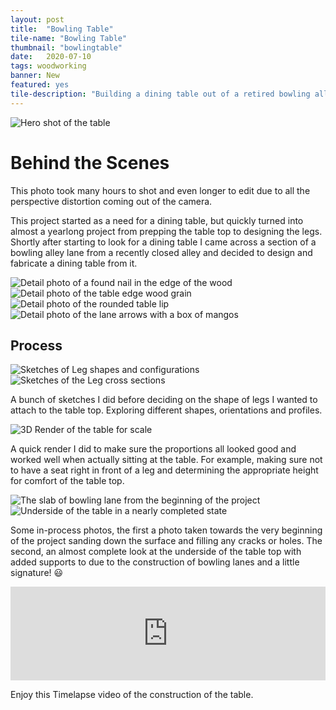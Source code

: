 ```yaml
---
layout: post
title:  "Bowling Table"
tile-name: "Bowling Table"
thumbnail: "bowlingtable"
date:   2020-07-10
tags: woodworking
banner: New
featured: yes
tile-description: "Building a dining table out of a retired bowling alley lane"
---
```


<div class="image-container" style="position: relative;">
  <img src="../img/bowlingtable/hero.jpg" alt="Hero shot of the table" />
</div>

<div class="grid-x behind-the-scenes-container">
  <div class="cell auto"></div>
  <div class="behind-the-scenes easter-egg cell small-11 medium-10 large-8">
    <h1>Behind the Scenes</h1>
    <p>This photo took many hours to shot and even longer to edit due to all the perspective distortion coming out of the camera.</p>
  </div>
  <div class="cell auto"></div>
</div>

This project started as a need for a dining table, but quickly turned into almost a yearlong  project from prepping the table top to designing the legs. Shortly after starting to look for a dining table I came across a section of a bowling alley lane from a recently closed alley and decided to design and fabricate a dining table from it.

<div class="image-container">
  <img src="../img/bowlingtable/naildetail.jpg" alt="Detail photo of a found nail in the edge of the wood" />
</div>
<div class="image-container">
  <img src="../img/bowlingtable/edgedetail.jpg" alt="Detail photo of the table edge wood grain" />
</div>
<div class="image-container">
  <img src="../img/bowlingtable/filletedgedetail.jpg" alt="Detail photo of the rounded table lip" />
</div>
<div class="image-container">
  <img src="../img/bowlingtable/arrowsmango.jpg" alt="Detail photo of the lane arrows with a box of mangos" />
</div>

## Process

<div class="grid-x">
  <div class="cell medium-8">
    <img src="../img/bowlingtable/bowlingtablelegsketches1.jpg" alt="Sketches of Leg shapes and configurations">
  </div>
  <div class="cell medium-4">
    <img src="../img/bowlingtable/bowlingtablelegsketches2.jpg" alt="Sketches of the Leg cross sections">
  </div>

  <p>A bunch of sketches I did before deciding on the shape of legs I wanted to attach to the table top. Exploring different shapes, orientations and profiles.</p>
</div>

<div class="image-container">
  <img src="../img/bowlingtable/rhinorender.png" alt="3D Render of the table for scale">
</div>

A quick render I did to make sure the proportions all looked good and worked well when actually sitting at the table. For example, making sure not to have a seat right in front of a leg and determining the appropriate height for comfort of the table top.

<div class="grid-x grid-padding-x grid-padding-y">
  <div class="cell medium-7">
    <img src="../img/bowlingtable/precut.jpeg" alt="The slab of bowling lane from the beginning of the project">
  </div>
  <div class="cell medium-5">
    <img src="../img/bowlingtable/undersidefinished.jpg" alt="Underside of the table in a nearly completed state">
  </div>
  <p>Some in-process photos, the first a photo taken towards the very beginning of the project sanding down the surface and filling any cracks or holes. The second, an almost complete look at the underside of the table top with added supports to due to the construction of bowling lanes and a little signature! 😃</p>
</div>

<iframe width="100%" src="https://www.youtube.com/embed/D0G75E4OKOo" frameborder="0" allow="accelerometer; autoplay; encrypted-media; gyroscope; picture-in-picture" allowfullscreen></iframe>

Enjoy this Timelapse video of the construction of the table.
